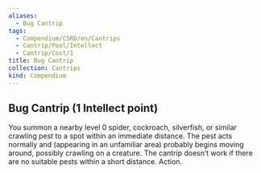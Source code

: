 ```yaml
---
aliases:
  - Bug Cantrip
tags:
  - Compendium/CSRD/en/Cantrips
  - Cantrip/Pool/Intellect
  - Cantrip/Cost/1
title: Bug Cantrip
collection: Cantrips
kind: Compendium
---
```

## Bug Cantrip (1 Intellect point)
You summon a nearby level 0 spider, cockroach, silverfish, or similar crawling pest to a spot within an immediate distance. The pest acts normally and (appearing in an unfamiliar area) probably begins moving around, possibly crawling on a creature. The cantrip doesn’t work if there are no suitable pests within a short distance. Action. 
